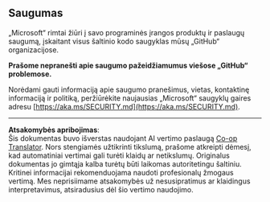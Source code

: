 <!--
CO_OP_TRANSLATOR_METADATA:
{
  "original_hash": "7229f7490ea61a04330b79651ac4d37e",
  "translation_date": "2025-09-18T21:44:17+00:00",
  "source_file": "SECURITY.md",
  "language_code": "lt"
}
-->
## Saugumas

„Microsoft“ rimtai žiūri į savo programinės įrangos produktų ir paslaugų saugumą, įskaitant visus šaltinio kodo saugyklas mūsų „GitHub“ organizacijose.

**Prašome nepranešti apie saugumo pažeidžiamumus viešose „GitHub“ problemose.**

Norėdami gauti informaciją apie saugumo pranešimus, vietas, kontaktinę informaciją ir politiką, peržiūrėkite naujausias „Microsoft“ saugyklų gaires adresu [https://aka.ms/SECURITY.md](https://aka.ms/SECURITY.md).

---

**Atsakomybės apribojimas**:  
Šis dokumentas buvo išverstas naudojant AI vertimo paslaugą [Co-op Translator](https://github.com/Azure/co-op-translator). Nors stengiamės užtikrinti tikslumą, prašome atkreipti dėmesį, kad automatiniai vertimai gali turėti klaidų ar netikslumų. Originalus dokumentas jo gimtąja kalba turėtų būti laikomas autoritetingu šaltiniu. Kritinei informacijai rekomenduojama naudoti profesionalų žmogaus vertimą. Mes neprisiimame atsakomybės už nesusipratimus ar klaidingus interpretavimus, atsiradusius dėl šio vertimo naudojimo.